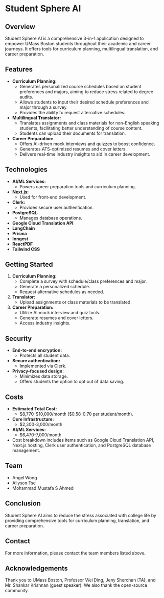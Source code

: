 # Student Sphere AI

## Overview

Student Sphere AI is a comprehensive 3-in-1 application designed to empower UMass Boston students throughout their academic and career journeys. It offers tools for curriculum planning, multilingual translation, and career preparation.

## Features

* **Curriculum Planning:**
    * Generates personalized course schedules based on student preferences and majors, aiming to reduce stress related to degree audits.
    * Allows students to input their desired schedule preferences and major through a survey.
    * Provides the ability to request alternative schedules.
* **Multilingual Translator:**
    * Translates assignments and class materials for non-English speaking students, facilitating better understanding of course content.
    * Students can upload their documents for translation.
* **Career Preparation:**
    * Offers AI-driven mock interviews and quizzes to boost confidence.
    * Generates ATS-optimized resumes and cover letters.
    * Delivers real-time industry insights to aid in career development.

## Technologies

* **AI/ML Services:**
    * Powers career preparation tools and curriculum planning.
* **Next.js:**
    * Used for front-end development.
* **Clerk:**
    * Provides secure user authentication.
* **PostgreSQL:**
    * Manages database operations.
* **Google Cloud Translation API**
* **LangChain**
* **Prisma**
* **Inngest**
* **ReactPDF**
* **Tailwind CSS**

## Getting Started

1.  **Curriculum Planning:**
    * Complete a survey with schedule/class preferences and major.
    * Generate a personalized schedule.
    * Request alternative schedules as needed.
2.  **Translator:**
    * Upload assignments or class materials to be translated.
3.  **Career Preparation:**
    * Utilize AI mock interview and quiz tools.
    * Generate resumes and cover letters.
    * Access industry insights.

## Security

* **End-to-end encryption:**
    * Protects all student data.
* **Secure authentication:**
    * Implemented via Clerk.
* **Privacy-focused design:**
    * Minimizes data storage.
    * Offers students the option to opt out of data saving.

## Costs

* **Estimated Total Cost:**
    * \$8,770-\$10,000/month (\$0.58-0.70 per student/month).
* **Core Infrastructure:**
    * \$2,300-3,000/month
* **AI/ML Services:**
    * \$6,470-7,000/month
* Cost breakdown includes items such as Google Cloud Translation API, Next.js hosting, Clerk user authentication, and PostgreSQL database management.

## Team

* Angel Wong
* Allyson Tse
* Mohammad Mustafa S Ahmed

## Conclusion

Student Sphere AI aims to reduce the stress associated with college life by providing comprehensive tools for curriculum planning, translation, and career preparation.

## Contact

For more information, please contact the team members listed above.

## Acknowledgements

Thank you to UMass Boston, Professor Wei Ding, Jeny Sherchan (TA), and Mr. Shankar Krishnan (guest speaker). We also thank the open-source community.
